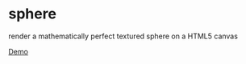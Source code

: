 sphere
======

render a mathematically perfect textured sphere on a HTML5 canvas

[Demo](https://c9.io/samhasler/sphere/workspace/demo/demo.html)